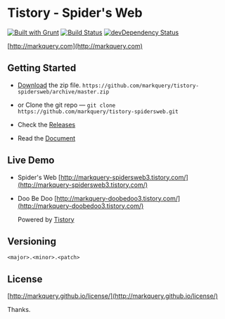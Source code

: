 # Tistory - Spider's Web

[![Built with Grunt](https://cdn.gruntjs.com/builtwith.png)](http://gruntjs.com/) [![Build Status](https://travis-ci.org/markquery/tistory-spidersweb.png)](https://travis-ci.org/markquery/tistory-spidersweb) [![devDependency Status](https://david-dm.org/markquery/tistory-spidersweb/dev-status.png?theme=shields.io)](https://david-dm.org/markquery/tistory-spidersweb#info=devDependencies)

[http://markquery.com](http://markquery.com)

## Getting Started

- [Download](https://github.com/markquery/tistory-spidersweb/archive/master.zip)  the zip file.
   `https://github.com/markquery/tistory-spidersweb/archive/master.zip`

-  or Clone the git repo — `git clone https://github.com/markquery/tistory-spidersweb.git`

- Check the [Releases](https://github.com/markquery/tistory-spidersweb/releases)

- Read the [Document](http://markquery.com/category/docs/)

## Live Demo 

- Spider's Web [http://markquery-spidersweb3.tistory.com/](http://markquery-spidersweb3.tistory.com/)
- Doo Be Doo [http://markquery-doobedoo3.tistory.com/](http://markquery-doobedoo3.tistory.com/)

	Powered by [Tistory](http://tistory.com/) 

## Versioning

`<major>.<minor>.<patch>`

## License

[http://markquery.github.io/license/](http://markquery.github.io/license/)

Thanks.
